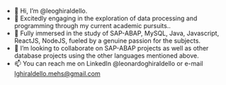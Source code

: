 - 👋 Hi, I’m @leoghiraldello.
- 👀 Excitedly engaging in the exploration of data processing and programming through my current academic pursuits..
- 🌱 Fully immersed in the study of SAP-ABAP, MySQL, Java, Javascript, ReactJS, NodeJS, fueled by a genuine passion for the subjects.
- 💞️ I’m looking to collaborate on SAP-ABAP projects as well as other database projects using the other languages mentioned above. 
- 📫 You can reach me on LinkedIn @leonardoghiraldello or e-mail lghiraldello.mehs@gmail.com

<!---
leoghiraldello/leoghiraldello is a ✨ special ✨ repository because its `README.md` (this file) appears on your GitHub profile.
You can click the Preview link to take a look at your changes.
--->
